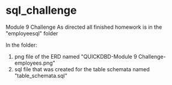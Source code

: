 # sql_challenge
Module 9 Challenge
As directed all finished homework is in the "employeesql" folder

In the folder:
1. png file of the ERD named "QUICKDBD-Module 9 Challenge-employees.png"
2. sql file that was created for the table schemata named "table_schemata.sql"
